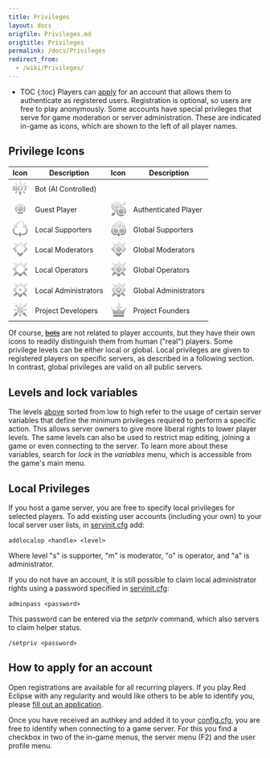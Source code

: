 ```yaml
---
title: Privileges
layout: docs
origfile: Privileges.md
origtitle: Privileges
permalink: /docs/Privileges
redirect_from:
  - /wiki/Privileges/
---
```

* TOC
{:toc}
Players can [apply](/apply) for an account that allows them to authenticate as registered users. Registration is optional, so users are free to play anonymously. Some accounts have special privileges that serve for game moderation or server administration. These are indicated in-game as icons, which are shown to the left of all player names.

## Privilege Icons

| Icon                                                                         | Description          | Icon                                                                    | Description           |
|:----------------------------------------------------------------------------:|----------------------|:-----------------------------------------------------------------------:|-----------------------|
| <img src="images/privs/bot.png" width="32px" height="32px" />                | Bot (AI Controlled)  |                                                                         |                       |
| <img src="images/privs/none.png" width="32px" height="32px" />               | Guest Player         | <img src="images/privs/player.png" width="32px" height="32px" />        | Authenticated Player  |
| <img src="images/privs/localsupporter.png" width="32px" height="32px" />     | Local Supporters     | <img src="images/privs/supporter.png" width="32px" height="32px" />     | Global Supporters     |
| <img src="images/privs/localmoderator.png" width="32px" height="32px" />     | Local Moderators     | <img src="images/privs/moderator.png" width="32px" height="32px" />     | Global Moderators     |
| <img src="images/privs/localoperator.png" width="32px" height="32px" />      | Local Operators      | <img src="images/privs/operator.png" width="32px" height="32px" />      | Global Operators      |
| <img src="images/privs/localadministrator.png" width="32px" height="32px" /> | Local Administrators | <img src="images/privs/administrator.png" width="32px" height="32px" /> | Global Administrators |
| <img src="images/privs/developer.png" width="32px" height="32px" />          | Project Developers   | <img src="images/privs/founder.png" width="32px" height="32px" />       | Project Founders      |

Of course, ~~[bots](Bots)~~ are not related to player accounts, but they have their own icons to readily distinguish them from human ("real") players. Some privilege levels can be either local or global. Local privileges are given to registered players on specific servers, as described in a following section. In contrast, global privileges are valid on all public servers.

## Levels and lock variables
The levels [above](#privilege-icons) sorted from low to high refer to the usage of certain server variables that define the minimum privileges required to perform a specific action. This allows server owners to give more liberal rights to lower player levels. The same levels can also be used to restrict map editing, joining a game or even connecting to the server. To learn more about these variables, search for *lock* in the *variables* menu, which is accessible from the game's main menu.

## Local Privileges
If you host a game server, you are free to specify local privileges for selected players. To add existing user accounts (including your own) to your local server user lists, in [servinit.cfg](Server-Setup#configuration-files) add:
```
addlocalop <handle> <level>
```
Where level "s" is supporter, "m" is moderator, "o" is operator, and "a" is administrator.

If you do not have an account, it is still possible to claim local administrator rights using a password specified in [servinit.cfg](Server-Setup#configuration-files):
```
adminpass <password> 
```
This password can be entered via the *setpriv* command, which also servers to claim helper status.
```
/setpriv <password>
```

## How to apply for an account
Open registrations are available for all recurring players. If you play Red Eclipse with any regularity and would like others to be able to identify you, please [fill out an application](/apply).

Once you have received an authkey and added it to your [config.cfg](Game-Settings#config.cfg), you are free to identify when connecting to a game server. For this you find a checkbox in two of the in-game menus, the server menu (F2) and the user profile menu.
